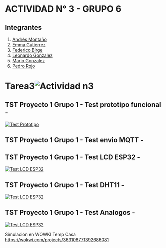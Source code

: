 # ACTIVIDAD N° 3   -  GRUPO 6

## Integrantes ##  
1. [Andrés Montaño](https://github.com/maj3210) 
2. [Emma Gutierrez](https://github.com/Emygut)
3. [Federico Birge](https://github.com/FedeBirge)
4. [Leonardo Gonzalez](https://github.com/leolgonzalez)
5. [Mario Gonzalez](https://github.com/mariogonzalezispc)
6. [Pedro Rojo](https://github.com/tecnosisnet)

# Tarea3![Actividad n3](https://user-images.githubusercontent.com/108839778/234018566-055c026a-6ec5-467d-8db5-467b2c6fa387.jpg)


## TST Proyecto 1 Grupo 1 - Test prototipo funcional - ##
[![Test Prototipo](https://img.youtube.com/vi/uwhacIJPKPQ/0.jpg)](https://www.youtube.com/watch?v=uwhacIJPKPQ)

## TST Proyecto 1 Grupo 1 - Test envio MQTT  - ##

## TST Proyecto 1 Grupo 1 - Test LCD ESP32 - ##
[![Test LCD ESP32](https://img.youtube.com/vi/LtSzUZk8UvI/0.jpg)](https://www.youtube.com/watch?v=LtSzUZk8UvI)

## TST Proyecto 1 Grupo 1 - Test DHT11 - ##
[![Test LCD ESP32](https://img.youtube.com/vi/3hR4jL7kHw0/0.jpg)](https://www.youtube.com/watch?v=3hR4jL7kHw0)

## TST Proyecto 1 Grupo 1 - Test Analogos - ##
[![Test LCD ESP32](https://img.youtube.com/vi/13HDC6nj4kQ/0.jpg)](https://www.youtube.com/watch?v=13HDC6nj4kQ)

Simulacion en WOWKI Temp Casa 
https://wokwi.com/projects/363108771392686081
